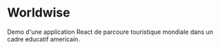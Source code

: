 # Worldwise

Demo d'une application React de parcoure touristique mondiale dans un cadre educatif americain.
